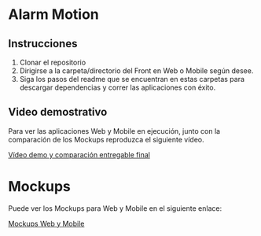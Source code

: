 # Alarm Motion

## Instrucciones

1. Clonar el repositorio 
2. Dirigirse a la carpeta/directorio del Front en Web o Mobile según desee.
3. Siga los pasos del readme que se encuentran en estas carpetas para descargar dependencias y correr las aplicaciones con éxito.

## Video demostrativo
Para ver las aplicaciones Web y Mobile en ejecución, junto con la comparación de los Mockups reproduzca el siguiente vídeo.

[Vídeo demo y comparación entregable final](https://www.youtube.com/watch?v=Xg52z7hLEdg&feature=youtu.be)

# Mockups
Puede ver los Mockups para Web y Mobile en el siguiente enlace:

[Mockups Web y Mobile](https://www.figma.com/file/lxrUAE43anXUgqQfTKSmvT/Alarm-Motion-Mockup?node-id=341-56776&t=wNCHgoRol4fupvc0-0)
